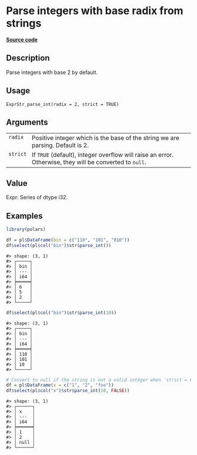 

# Parse integers with base radix from strings

[**Source code**](https://github.com/pola-rs/r-polars/tree/main/R/expr__string.R#L829)

## Description

Parse integers with base 2 by default.

## Usage

<pre><code class='language-R'>ExprStr_parse_int(radix = 2, strict = TRUE)
</code></pre>

## Arguments

<table>
<tr>
<td style="white-space: nowrap; font-family: monospace; vertical-align: top">
<code id="ExprStr_parse_int_:_radix">radix</code>
</td>
<td>
Positive integer which is the base of the string we are parsing. Default
is 2.
</td>
</tr>
<tr>
<td style="white-space: nowrap; font-family: monospace; vertical-align: top">
<code id="ExprStr_parse_int_:_strict">strict</code>
</td>
<td>
If <code>TRUE</code> (default), integer overflow will raise an error.
Otherwise, they will be converted to <code>null</code>.
</td>
</tr>
</table>

## Value

Expr: Series of dtype i32.

## Examples

``` r
library(polars)

df = pl$DataFrame(bin = c("110", "101", "010"))
df$select(pl$col("bin")$str$parse_int())
```

    #> shape: (3, 1)
    #> ┌─────┐
    #> │ bin │
    #> │ --- │
    #> │ i64 │
    #> ╞═════╡
    #> │ 6   │
    #> │ 5   │
    #> │ 2   │
    #> └─────┘

``` r
df$select(pl$col("bin")$str$parse_int(10))
```

    #> shape: (3, 1)
    #> ┌─────┐
    #> │ bin │
    #> │ --- │
    #> │ i64 │
    #> ╞═════╡
    #> │ 110 │
    #> │ 101 │
    #> │ 10  │
    #> └─────┘

``` r
# Convert to null if the string is not a valid integer when `strict = FALSE`
df = pl$DataFrame(x = c("1", "2", "foo"))
df$select(pl$col("x")$str$parse_int(10, FALSE))
```

    #> shape: (3, 1)
    #> ┌──────┐
    #> │ x    │
    #> │ ---  │
    #> │ i64  │
    #> ╞══════╡
    #> │ 1    │
    #> │ 2    │
    #> │ null │
    #> └──────┘
